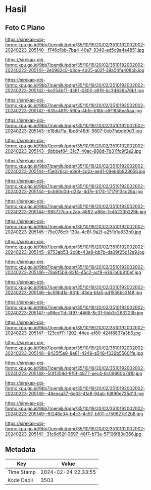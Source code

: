 # Hasil

## Foto C Plano

https://sirekap-obj-formc.kpu.go.id/9bb7/pemilu/pdpr/35/10/19/20/02/3510192002002-20240223-205140--f746d1bb-7ba4-40a7-9340-ad5c9a4a4851.jpg

https://sirekap-obj-formc.kpu.go.id/9bb7/pemilu/pdpr/35/10/19/20/02/3510192002002-20240223-205141--2e0982c0-b3ce-4d05-a02f-39a04fa408bb.jpg

https://sirekap-obj-formc.kpu.go.id/9bb7/pemilu/pdpr/35/10/19/20/02/3510192002002-20240223-205142--be254bf7-d361-4300-a919-bc34636a76b1.jpg

https://sirekap-obj-formc.kpu.go.id/9bb7/pemilu/pdpr/35/10/19/20/02/3510192002002-20240223-205142--635c46f5-590a-4b1e-b18b-a9f1858ea5aa.jpg

https://sirekap-obj-formc.kpu.go.id/9bb7/pemilu/pdpr/35/10/19/20/02/3510192002002-20240223-205143--b18db7fa-1be8-48df-9807-0eb7fabdb9d3.jpg

https://sirekap-obj-formc.kpu.go.id/9bb7/pemilu/pdpr/35/10/19/20/02/3510192002002-20240223-205143--9bbbef84-31c7-40ac-888d-7b311fc9f2e2.jpg

https://sirekap-obj-formc.kpu.go.id/9bb7/pemilu/pdpr/35/10/19/20/02/3510192002002-20240223-205144--f5e026cd-e3e9-4d2a-ae41-09eb6b823656.jpg

https://sirekap-obj-formc.kpu.go.id/9bb7/pemilu/pdpr/35/10/19/20/02/3510192002002-20240223-205144--bcb60d0d-d23a-4d7e-b174-1717913cc28a.jpg

https://sirekap-obj-formc.kpu.go.id/9bb7/pemilu/pdpr/35/10/19/20/02/3510192002002-20240223-205144--985727ca-c2ab-4892-a86e-7c45233b226b.jpg

https://sirekap-obj-formc.kpu.go.id/9bb7/pemilu/pdpr/35/10/19/20/02/3510192002002-20240223-205145--79e076c9-130a-4c8f-9a2f-a251b1e833b0.jpg

https://sirekap-obj-formc.kpu.go.id/9bb7/pemilu/pdpr/35/10/19/20/02/3510192002002-20240223-205145--9753eb53-2c8b-43a8-bb7b-da09f25d12a9.jpg

https://sirekap-obj-formc.kpu.go.id/9bb7/pemilu/pdpr/35/10/19/20/02/3510192002002-20240223-205146--79a8f5b6-83f4-45c2-acf8-e367a0b810ef.jpg

https://sirekap-obj-formc.kpu.go.id/9bb7/pemilu/pdpr/35/10/19/20/02/3510192002002-20240223-205146--bc59b41a-631b-43da-bfa5-ad1556bc3f48.jpg

https://sirekap-obj-formc.kpu.go.id/9bb7/pemilu/pdpr/35/10/19/20/02/3510192002002-20240223-205147--a98ec11d-3f97-4468-8c31-5bb3c263223b.jpg

https://sirekap-obj-formc.kpu.go.id/9bb7/pemilu/pdpr/35/10/19/20/02/3510192002002-20240223-205147--123cdf11-1202-44ee-af80-424f8837a3b6.jpg

https://sirekap-obj-formc.kpu.go.id/9bb7/pemilu/pdpr/35/10/19/20/02/3510192002002-20240223-205148--9425f5e9-8e61-4249-a548-f336b55601fe.jpg

https://sirekap-obj-formc.kpu.go.id/9bb7/pemilu/pdpr/35/10/19/20/02/3510192002002-20240223-205148--50f1358d-8f5f-4877-aec4-6c09860b7410.jpg

https://sirekap-obj-formc.kpu.go.id/9bb7/pemilu/pdpr/35/10/19/20/02/3510192002002-20240223-205149--48eeaa37-6c63-4fa8-94ab-fd890e735d13.jpg

https://sirekap-obj-formc.kpu.go.id/9bb7/pemilu/pdpr/35/10/19/20/02/3510192002002-20240223-205149--6f248e34-b4c3-4c97-bf01-c759627e12b8.jpg

https://sirekap-obj-formc.kpu.go.id/9bb7/pemilu/pdpr/35/10/19/20/02/3510192002002-20240223-205141--31c6d62f-0697-48f7-b73e-57106f83d366.jpg


## Metadata

| Key        | Value               |
| ---------- | ------------------- |
| Time Stamp | 2024-02-24 22:33:55 |
| Kode Dapil | 3503                |



